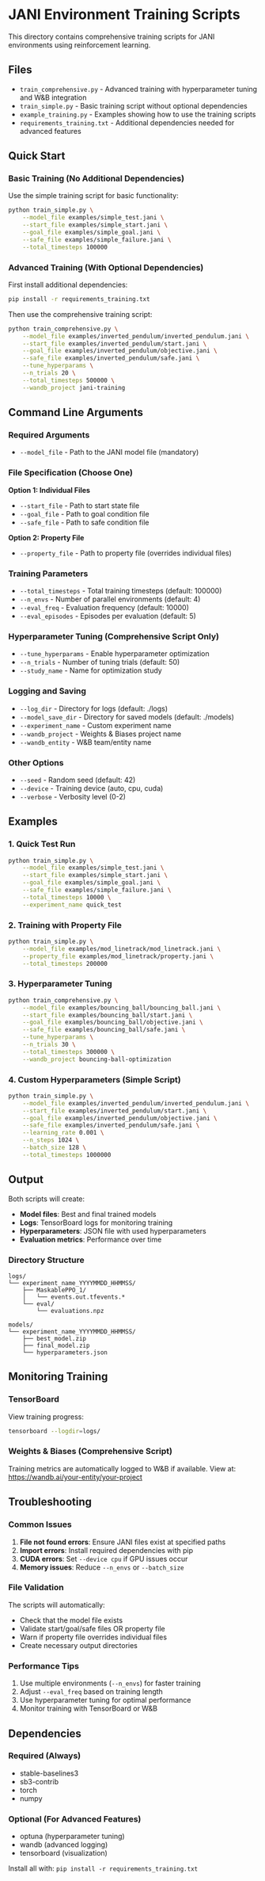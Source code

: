 # JANI Environment Training Scripts

This directory contains comprehensive training scripts for JANI environments using reinforcement learning.

## Files

- `train_comprehensive.py` - Advanced training with hyperparameter tuning and W&B integration
- `train_simple.py` - Basic training script without optional dependencies
- `example_training.py` - Examples showing how to use the training scripts
- `requirements_training.txt` - Additional dependencies needed for advanced features

## Quick Start

### Basic Training (No Additional Dependencies)

Use the simple training script for basic functionality:

```bash
python train_simple.py \
    --model_file examples/simple_test.jani \
    --start_file examples/simple_start.jani \
    --goal_file examples/simple_goal.jani \
    --safe_file examples/simple_failure.jani \
    --total_timesteps 100000
```

### Advanced Training (With Optional Dependencies)

First install additional dependencies:

```bash
pip install -r requirements_training.txt
```

Then use the comprehensive training script:

```bash
python train_comprehensive.py \
    --model_file examples/inverted_pendulum/inverted_pendulum.jani \
    --start_file examples/inverted_pendulum/start.jani \
    --goal_file examples/inverted_pendulum/objective.jani \
    --safe_file examples/inverted_pendulum/safe.jani \
    --tune_hyperparams \
    --n_trials 20 \
    --total_timesteps 500000 \
    --wandb_project jani-training
```

## Command Line Arguments

### Required Arguments

- `--model_file` - Path to the JANI model file (mandatory)

### File Specification (Choose One)

**Option 1: Individual Files**
- `--start_file` - Path to start state file
- `--goal_file` - Path to goal condition file  
- `--safe_file` - Path to safe condition file

**Option 2: Property File**
- `--property_file` - Path to property file (overrides individual files)

### Training Parameters

- `--total_timesteps` - Total training timesteps (default: 100000)
- `--n_envs` - Number of parallel environments (default: 4)
- `--eval_freq` - Evaluation frequency (default: 10000)
- `--eval_episodes` - Episodes per evaluation (default: 5)

### Hyperparameter Tuning (Comprehensive Script Only)

- `--tune_hyperparams` - Enable hyperparameter optimization
- `--n_trials` - Number of tuning trials (default: 50)
- `--study_name` - Name for optimization study

### Logging and Saving

- `--log_dir` - Directory for logs (default: ./logs)
- `--model_save_dir` - Directory for saved models (default: ./models)
- `--experiment_name` - Custom experiment name
- `--wandb_project` - Weights & Biases project name
- `--wandb_entity` - W&B team/entity name

### Other Options

- `--seed` - Random seed (default: 42)
- `--device` - Training device (auto, cpu, cuda)
- `--verbose` - Verbosity level (0-2)

## Examples

### 1. Quick Test Run

```bash
python train_simple.py \
    --model_file examples/simple_test.jani \
    --start_file examples/simple_start.jani \
    --goal_file examples/simple_goal.jani \
    --safe_file examples/simple_failure.jani \
    --total_timesteps 10000 \
    --experiment_name quick_test
```

### 2. Training with Property File

```bash
python train_simple.py \
    --model_file examples/mod_linetrack/mod_linetrack.jani \
    --property_file examples/mod_linetrack/property.jani \
    --total_timesteps 200000
```

### 3. Hyperparameter Tuning

```bash
python train_comprehensive.py \
    --model_file examples/bouncing_ball/bouncing_ball.jani \
    --start_file examples/bouncing_ball/start.jani \
    --goal_file examples/bouncing_ball/objective.jani \
    --safe_file examples/bouncing_ball/safe.jani \
    --tune_hyperparams \
    --n_trials 30 \
    --total_timesteps 300000 \
    --wandb_project bouncing-ball-optimization
```

### 4. Custom Hyperparameters (Simple Script)

```bash
python train_simple.py \
    --model_file examples/inverted_pendulum/inverted_pendulum.jani \
    --start_file examples/inverted_pendulum/start.jani \
    --goal_file examples/inverted_pendulum/objective.jani \
    --safe_file examples/inverted_pendulum/safe.jani \
    --learning_rate 0.001 \
    --n_steps 1024 \
    --batch_size 128 \
    --total_timesteps 1000000
```

## Output

Both scripts will create:

- **Model files**: Best and final trained models
- **Logs**: TensorBoard logs for monitoring training
- **Hyperparameters**: JSON file with used hyperparameters
- **Evaluation metrics**: Performance over time

### Directory Structure

```
logs/
└── experiment_name_YYYYMMDD_HHMMSS/
    ├── MaskablePPO_1/
    │   └── events.out.tfevents.*
    └── eval/
        └── evaluations.npz

models/
└── experiment_name_YYYYMMDD_HHMMSS/
    ├── best_model.zip
    ├── final_model.zip
    └── hyperparameters.json
```

## Monitoring Training

### TensorBoard

View training progress:

```bash
tensorboard --logdir=logs/
```

### Weights & Biases (Comprehensive Script)

Training metrics are automatically logged to W&B if available. View at:
https://wandb.ai/your-entity/your-project

## Troubleshooting

### Common Issues

1. **File not found errors**: Ensure JANI files exist at specified paths
2. **Import errors**: Install required dependencies with pip
3. **CUDA errors**: Set `--device cpu` if GPU issues occur
4. **Memory issues**: Reduce `--n_envs` or `--batch_size`

### File Validation

The scripts will automatically:
- Check that the model file exists
- Validate start/goal/safe files OR property file
- Warn if property file overrides individual files
- Create necessary output directories

### Performance Tips

1. Use multiple environments (`--n_envs`) for faster training
2. Adjust `--eval_freq` based on training length
3. Use hyperparameter tuning for optimal performance
4. Monitor training with TensorBoard or W&B

## Dependencies

### Required (Always)
- stable-baselines3
- sb3-contrib 
- torch
- numpy

### Optional (For Advanced Features)
- optuna (hyperparameter tuning)
- wandb (advanced logging)
- tensorboard (visualization)

Install all with: `pip install -r requirements_training.txt`
